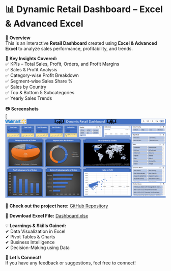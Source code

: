 # 📊 Dynamic Retail Dashboard – Excel & Advanced Excel  

🚀 **Overview**  
This is an interactive **Retail Dashboard** created using **Excel & Advanced Excel** to analyze sales performance, profitability, and trends.  

📌 **Key Insights Covered:**  
✅ KPIs – Total Sales, Profit, Orders, and Profit Margins  
✅ Sales & Profit Analysis  
✅ Category-wise Profit Breakdown  
✅ Segment-wise Sales Share %  
✅ Sales by Country  
✅ Top & Bottom 5 Subcategories  
✅ Yearly Sales Trends  

📷 **Screenshots**  
[![Dashboard Screenshot](https://github.com/yashchauhan5421/Walmart-Dynamic-Retail-Dashboard/blob/main/Walmart-Dynamic-Retail-Dashboard-Screeshot.png)  

🔗 **Check out the project here:** [GitHub Repository](https://github.com/yashchauhan5421/Walmart-Dynamic-Retail-Dashboard)  

📂 **Download Excel File:** [Dashboard.xlsx](https://github.com/yashchauhan5421/Walmart-Dynamic-Retail-Dashboard/blob/main/Dynamic%20retail%20dashboard.xlsx)  

💡 **Learnings & Skills Gained:**  
✔ Data Visualization in Excel  
✔ Pivot Tables & Charts  
✔ Business Intelligence  
✔ Decision-Making using Data  

📢 **Let’s Connect!**  
If you have any feedback or suggestions, feel free to connect!  
